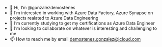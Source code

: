 - 👋 Hi, I’m @gonzalezdemostenes
- 👀 I’m interested in working with Azure Data Factory, Azure Synapse on projects realated to Azure Data Engineering
- 🌱 I’m currently studying to get my certifications as Azure Data Engineer
- 💞️ I’m looking to collaborate on whatever is interesting and challenging to me
- 📫 How to reach me by email demostenes.gonzalez@icloud.com

<!---
gonzalezdemostenes/gonzalezdemostenes is a ✨ special ✨ repository because its `README.md` (this file) appears on your GitHub profile.
You can click the Preview link to take a look at your changes.
--->
